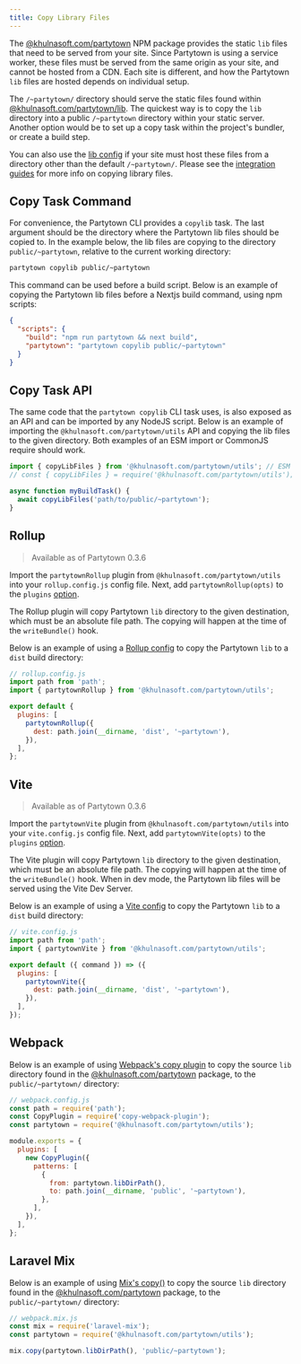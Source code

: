 ```yaml
---
title: Copy Library Files
---
```


The [@khulnasoft.com/partytown](https://www.npmjs.com/package/@khulnasoft.com/partytown) NPM package provides the static `lib` files that need to be served from your site. Since Partytown is using a service worker, these files must be served from the same origin as your site, and cannot be hosted from a CDN. Each site is different, and how the Partytown `lib` files are hosted depends on individual setup.

The `/~partytown/` directory should serve the static files found within [@khulnasoft.com/partytown/lib](/distribution). The quickest way is to copy the `lib` directory into a public `/~partytown` directory within your static server. Another option would be to set up a copy task within the project's bundler, or create a build step.

You can also use the [lib config](/configuration) if your site must host these files from a directory other than the default `/~partytown/`. Please see the [integration guides](/integrations) for more info on copying library files.

## Copy Task Command

For convenience, the Partytown CLI provides a `copylib` task. The last argument should be the directory where the Partytown lib files should be copied to. In the example below, the lib files are copying to the directory `public/~partytown`, relative to the current working directory:

```bash
partytown copylib public/~partytown
```

This command can be used before a build script. Below is an example of copying the Partytown lib files before a Nextjs build command, using npm scripts:

```json
{
  "scripts": {
    "build": "npm run partytown && next build",
    "partytown": "partytown copylib public/~partytown"
  }
}
```

## Copy Task API

The same code that the `partytown copylib` CLI task uses, is also exposed as an API and can be imported by any NodeJS script. Below is an example of importing the `@khulnasoft.com/partytown/utils` API and copying the lib files to the given directory. Both examples of an ESM import or CommonJS require should work.

```js
import { copyLibFiles } from '@khulnasoft.com/partytown/utils'; // ESM
// const { copyLibFiles } = require('@khulnasoft.com/partytown/utils'); // CommonJS

async function myBuildTask() {
  await copyLibFiles('path/to/public/~partytown');
}
```

## Rollup

> Available as of Partytown 0.3.6

Import the `partytownRollup` plugin from `@khulnasoft.com/partytown/utils` into your `rollup.config.js` config file. Next, add `partytownRollup(opts)` to the `plugins` [option](https://rollupjs.org/guide/en/#using-plugins).

The Rollup plugin will copy Partytown `lib` directory to the given destination, which must be an absolute file path. The copying will happen at the time of the `writeBundle()` hook.

Below is an example of using a [Rollup config](https://rollupjs.org/guide/en/#using-plugins) to copy the Partytown `lib` to a `dist` build directory:

```js
// rollup.config.js
import path from 'path';
import { partytownRollup } from '@khulnasoft.com/partytown/utils';

export default {
  plugins: [
    partytownRollup({
      dest: path.join(__dirname, 'dist', '~partytown'),
    }),
  ],
};
```

## Vite

> Available as of Partytown 0.3.6

Import the `partytownVite` plugin from `@khulnasoft.com/partytown/utils` into your `vite.config.js` config file. Next, add `partytownVite(opts)` to the `plugins` [option](https://vitejs.dev/config/#plugins).

The Vite plugin will copy Partytown `lib` directory to the given destination, which must be an absolute file path. The copying will happen at the time of the `writeBundle()` hook. When in dev mode, the Partytown lib files will be served using the Vite Dev Server.

Below is an example of using a [Vite config](https://vitejs.dev/config/) to copy the Partytown `lib` to a `dist` build directory:

```js
// vite.config.js
import path from 'path';
import { partytownVite } from '@khulnasoft.com/partytown/utils';

export default ({ command }) => ({
  plugins: [
    partytownVite({
      dest: path.join(__dirname, 'dist', '~partytown'),
    }),
  ],
});
```

## Webpack

Below is an example of using [Webpack's copy plugin](https://webpack.js.org/plugins/copy-webpack-plugin/) to copy the source `lib` directory found in the [@khulnasoft.com/partytown](https://www.npmjs.com/package/@khulnasoft.com/partytown) package, to the `public/~partytown/` directory:

```js
// webpack.config.js
const path = require('path');
const CopyPlugin = require('copy-webpack-plugin');
const partytown = require('@khulnasoft.com/partytown/utils');

module.exports = {
  plugins: [
    new CopyPlugin({
      patterns: [
        {
          from: partytown.libDirPath(),
          to: path.join(__dirname, 'public', '~partytown'),
        },
      ],
    }),
  ],
};
```

## Laravel Mix

Below is an example of using [Mix's copy()](https://laravel-mix.com/docs/6.0/copying-files/) to copy the source `lib` directory found in the [@khulnasoft.com/partytown](https://www.npmjs.com/package/@khulnasoft.com/partytown) package, to the `public/~partytown/` directory:

```js
// webpack.mix.js
const mix = require('laravel-mix');
const partytown = require('@khulnasoft.com/partytown/utils');

mix.copy(partytown.libDirPath(), 'public/~partytown');
```
